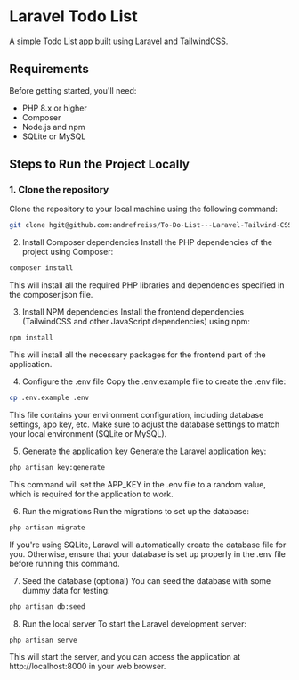 # Laravel Todo List

A simple Todo List app built using Laravel and TailwindCSS.

## Requirements

Before getting started, you'll need:

- PHP 8.x or higher
- Composer
- Node.js and npm
- SQLite or MySQL

## Steps to Run the Project Locally

### 1. Clone the repository

Clone the repository to your local machine using the following command:

```bash
git clone hgit@github.com:andrefreiss/To-Do-List---Laravel-Tailwind-CSS.git
```

2. Install Composer dependencies
Install the PHP dependencies of the project using Composer:
```bash
composer install
```
This will install all the required PHP libraries and dependencies specified in the composer.json file.

3. Install NPM dependencies
Install the frontend dependencies (TailwindCSS and other JavaScript dependencies) using npm:

```bash
npm install
```

This will install all the necessary packages for the frontend part of the application.

4. Configure the .env file
Copy the .env.example file to create the .env file:
```bash
cp .env.example .env
```

This file contains your environment configuration, including database settings, app key, etc. Make sure to adjust the database settings to match your local environment (SQLite or MySQL).

5. Generate the application key
Generate the Laravel application key:
```bash
php artisan key:generate
```

This command will set the APP_KEY in the .env file to a random value, which is required for the application to work.

6. Run the migrations
Run the migrations to set up the database:

```bash
php artisan migrate
```
If you're using SQLite, Laravel will automatically create the database file for you. Otherwise, ensure that your database is set up properly in the .env file before running this command.

7. Seed the database (optional)
You can seed the database with some dummy data for testing:

```bash
php artisan db:seed
```

8. Run the local server
To start the Laravel development server:

```bash
php artisan serve
```

This will start the server, and you can access the application at http://localhost:8000 in your web browser.
